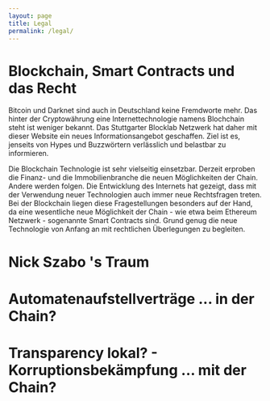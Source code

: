 ```yaml
---
layout: page
title: Legal
permalink: /legal/
---
```



#  Blockchain, Smart Contracts  und das  Recht

Bitcoin und Darknet sind auch in Deutschland keine Fremdworte mehr. Das hinter der Cryptowährung eine Internettechnologie namens Blochchain steht ist weniger bekannt. Das Stuttgarter Blocklab Netzwerk hat daher mit dieser Website ein neues Informationsangebot geschaffen. Ziel ist es, jenseits von Hypes und Buzzwörtern verlässlich und belastbar zu informieren.

Die Blockchain Technologie ist sehr vielseitig  einsetzbar. Derzeit erproben die Finanz- und die Immobilienbranche die neuen Möglichkeiten der Chain. Andere werden folgen. Die Entwicklung des Internets hat gezeigt, dass mit der Verwendung neuer Technologien auch immer neue Rechtsfragen treten. Bei der Blockchain liegen diese Fragestellungen besonders auf der Hand, da eine wesentliche neue Möglichkeit der Chain - wie  etwa beim Ethereum Netzwerk - sogenannte Smart Contracts sind.  Grund genug die neue Technologie  von Anfang an mit rechtlichen Überlegungen zu begleiten.


#  Nick Szabo 's  Traum










#  Automatenaufstellverträge  ...  in  der Chain?




#  Transparency  lokal?  - Korruptionsbekämpfung  ... mit der Chain?


